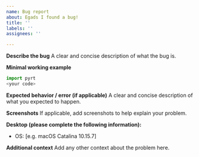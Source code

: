 ```yaml
---
name: Bug report
about: Egads I found a bug!
title: ''
labels: ''
assignees: ''

---
```


**Describe the bug**
A clear and concise description of what the bug is.

**Minimal working example**
```python 
import pyrt
<your code>
```

**Expected behavior / error (if applicable)**
A clear and concise description of what you expected to happen.

**Screenshots**
If applicable, add screenshots to help explain your problem.

**Desktop (please complete the following information):**
 - OS: [e.g. macOS Catalina 10.15.7]

**Additional context**
Add any other context about the problem here.
